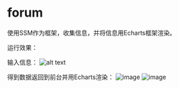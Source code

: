 # forum
使用SSM作为框架，收集信息，并将信息用Echarts框架渲染。


运行效果：


输入信息：
 ![alt text](https://github.com/barbune/forum/tree/master/forum/screenshots/1.jpg)


得到数据返回到前台并用Echarts渲染：
 ![image](https://github.com/barbune/forum/tree/master/forum/screenshots/2.jpg)
 ![image](https://github.com/barbune/forum/tree/master/forum/screenshots/3.jpg)
